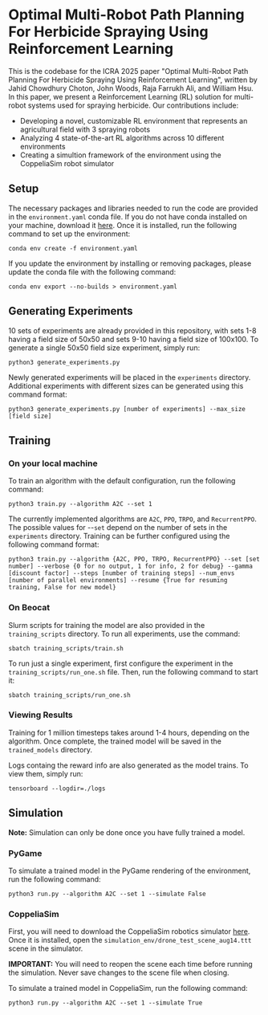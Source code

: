 # Optimal Multi-Robot Path Planning For Herbicide Spraying Using Reinforcement Learning

This is the codebase for the ICRA 2025 paper "Optimal Multi-Robot Path Planning For Herbicide Spraying Using Reinforcement Learning", written by Jahid Chowdhury Choton, John Woods, Raja Farrukh Ali, and William Hsu. In this paper, we present a Reinforcement Learning (RL) solution for multi-robot systems used for spraying herbicide. Our contributions include:

* Developing a novel, customizable RL environment that represents an agricultural field with 3 spraying robots
* Analyzing 4 state-of-the-art RL algorithms across 10 different environments
* Creating a simultion framework of the environment using the CoppeliaSim robot simulator

## Setup

The necessary packages and libraries needed to run the code are provided in the `environment.yaml` conda file. If you do not have conda installed on your machine, download it [here](https://docs.anaconda.com/miniconda/miniconda-install/). Once it is installed, run the following command to set up the environment:

```
conda env create -f environment.yaml
```

If you update the environment by installing or removing packages, please update the conda file with the following command:

```
conda env export --no-builds > environment.yaml
```

## Generating Experiments

10 sets of experiments are already provided in this repository, with sets 1-8 having a field size of 50x50 and sets 9-10 having a field size of 100x100. To generate a single 50x50 field size experiment, simply run:

```
python3 generate_experiments.py
```

Newly generated experiments will be placed in the `experiments` directory. Additional experiments with different sizes can be generated using this command format:

```
python3 generate_experiments.py [number of experiments] --max_size [field size]
```

## Training

### On your local machine

To train an algorithm with the default configuration, run the following command:

```
python3 train.py --algorithm A2C --set 1
```

The currently implemented algorithms are `A2C`, `PPO`, `TRPO`, and `RecurrentPPO`. The possible values for --`set` depend on the number of sets in the `experiments` directory. Training can be further configured using the following command format:

```
python3 train.py --algorithm {A2C, PPO, TRPO, RecurrentPPO} --set [set number] --verbose {0 for no output, 1 for info, 2 for debug} --gamma [discount factor] --steps [number of training steps] --num_envs [number of parallel environments] --resume {True for resuming training, False for new model}
```

### On Beocat

Slurm scripts for training the model are also provided in the `training_scripts` directory. To run all experiments, use the command:

```
sbatch training_scripts/train.sh
```

To run just a single experiment, first configure the experiment in the `training_scripts/run_one.sh` file. Then, run the following command to start it:

```
sbatch training_scripts/run_one.sh
```

### Viewing Results

Training for 1 million timesteps takes around 1-4 hours, depending on the algorithm. Once complete, the trained model will be saved in the `trained_models` directory.

Logs containg the reward info are also generated as the model trains. To view them, simply run:

```
tensorboard --logdir=./logs
```

## Simulation

**Note:** Simulation can only be done once you have fully trained a model.

### PyGame

To simulate a trained model in the PyGame rendering of the environment, run the following command:

```
python3 run.py --algorithm A2C --set 1 --simulate False
```

### CoppeliaSim

First, you will need to download the CoppeliaSim robotics simulator [here](https://coppeliarobotics.com/). Once it is installed, open the `simulation_env/drone_test_scene_aug14.ttt` scene in the simulator.

**IMPORTANT:** You will need to reopen the scene each time before running the simulation. Never save changes to the scene file when closing.

To simulate a trained model in CoppeliaSim, run the following command:

```
python3 run.py --algorithm A2C --set 1 --simulate True
```
